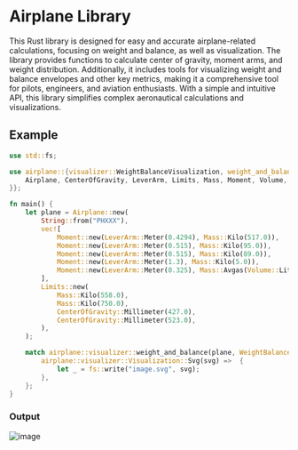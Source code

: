 # Airplane Library

This Rust library is designed for easy and accurate airplane-related calculations, focusing on weight and balance, as well as visualization. The library provides functions to calculate center of gravity, moment arms, and weight distribution. Additionally, it includes tools for visualizing weight and balance envelopes and other key metrics, making it a comprehensive tool for pilots, engineers, and aviation enthusiasts. With a simple and intuitive API, this library simplifies complex aeronautical calculations and visualizations.

## Example
```rust
use std::fs;

use airplane::{visualizer::WeightBalanceVisualization, weight_and_balance::{
    Airplane, CenterOfGravity, LeverArm, Limits, Mass, Moment, Volume,
}};

fn main() {
    let plane = Airplane::new(
        String::from("PHXXX"),
        vec![
            Moment::new(LeverArm::Meter(0.4294), Mass::Kilo(517.0)),
            Moment::new(LeverArm::Meter(0.515), Mass::Kilo(95.0)),
            Moment::new(LeverArm::Meter(0.515), Mass::Kilo(89.0)),
            Moment::new(LeverArm::Meter(1.3), Mass::Kilo(5.0)),
            Moment::new(LeverArm::Meter(0.325), Mass::Avgas(Volume::Liter(55.0))),
        ],
        Limits::new(
            Mass::Kilo(558.0),
            Mass::Kilo(750.0),
            CenterOfGravity::Millimeter(427.0),
            CenterOfGravity::Millimeter(523.0),
        ),
    );

    match airplane::visualizer::weight_and_balance(plane, WeightBalanceVisualization::new((1000,1000),(230.0..420.0, 550.0..760.0))) {
        airplane::visualizer::Visualization::Svg(svg) =>  {
            let _ = fs::write("image.svg", svg);
        },
    };
}
```
### Output
![image](https://github.com/user-attachments/assets/c89c4f59-892a-4cbd-b46d-ea0585fb80d9)
